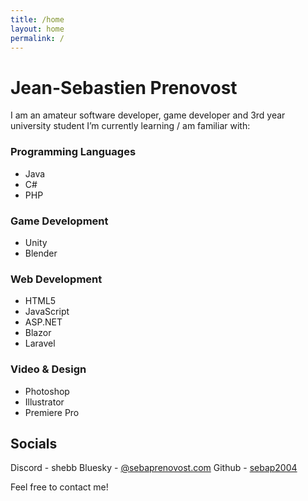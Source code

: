 ```yaml
---
title: /home
layout: home
permalink: /
---
```



# Jean-Sebastien Prenovost

I am an amateur software developer, game developer and 3rd year university student
I’m currently learning / am familiar with:

### **Programming Languages**
- Java
- C#
- PHP

### **Game Development**
- Unity
- Blender

### **Web Development**
- HTML5
- JavaScript
- ASP.NET
- Blazor
- Laravel

### **Video & Design**
- Photoshop
- Illustrator
- Premiere Pro


## Socials

Discord - shebb
Bluesky - [@sebaprenovost.com](https://bsky.app/profile/sebaprenovost.com)
Github - [sebap2004](https://github.com/sebap2004)

Feel free to contact me!